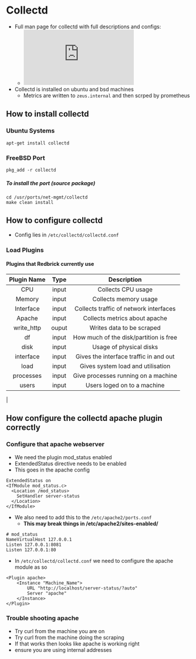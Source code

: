 # Collectd

- Full man page for collectd with full descriptions and configs:
    - ![Collectd.conf(5)](https://collectd.org/documentation/manpages/collectd.conf.5.shtml)
- Collectd is installed on ubuntu and bsd machines
    - Metrics are written to `zeus.internal` and then scrped by prometheus

## How to install collectd

### Ubuntu Systems

```shell
apt-get install collectd
```

### FreeBSD Port

```shell
pkg_add -r collectd
```

##### To install the port (source package)

```shell
cd /usr/ports/net-mgmt/collectd
make clean install
```

## How to configure collectd

- Config lies in `/etc/collectd/collectd.conf`

### Load Plugins

#### Plugins that Redbrick currently use

| Plugin Name | Type  |              Description               |
| :---------: | :---: | :------------------------------------: |
|     CPU     | input |           Collects CPU usage           |
|   Memory    | input |         Collects memory usage          |
|  Interface  | input | Collects traffic of network interfaces |
|   Apache    | input |     Collects metrics about apache      |
| write_http  | ouput |       Writes data to be scraped        |
|     df      | input | How much of the disk/partition is free |
|    disk     | input |        Usage of physical disks         |
|  interface  | input | Gives the interface traffic in and out |
|    load     | input |   Gives system load and utilisation    |
|  processes  | input |  Give processes running on a machine   |
|    users    | input |      Users loged on to a machine       |

|

## How configure the collectd apache plugin correctly

### Configure that apache webserver

- We need the plugin mod_status enabled
- ExtendedStatus directive needs to be enabled
- This goes in the apache config

```config
ExtendedStatus on
<IfModule mod_status.c>
  <Location /mod_status>
    SetHandler server-status
  </Location>
</IfModule>
```

- We also need to add this to the `/etc/apache2/ports.conf`
    - **This may break things in /etc/apache2/sites-enabled/**

```config
# mod_status
NameVirtualHost 127.0.0.1
Listen 127.0.0.1:8081
Listen 127.0.0.1:80
```

- In `/etc/collectd/collectd.conf` we need to configure the apache module as so

```config
<Plugin apache>
    <Instance "Machine_Name">
        URL "http://localhost/server-status/?auto"
        Server "apache"
    </Instance>
</Plugin>
```

### Trouble shooting apache

- Try curl from the machine you are on
- Try curl from the machine doing the scraping
- If that works then looks like apache is working right
- ensure you are using internal addresses
